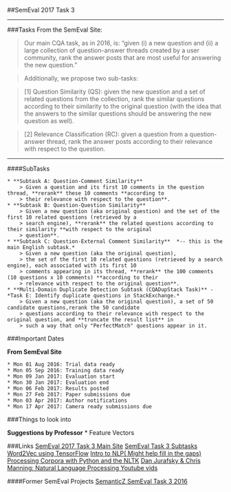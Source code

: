 ##SemEval 2017 Task 3
***

###Tasks
From the SemEval Site:
> Our main CQA task, as in 2016, is:
> “given (i) a new question and (ii) a large collection of question-answer threads created by a user community, rank the 
> answer posts that are most useful for answering the new question.”

> Additionally, we propose two sub-tasks:

> [1] Question Similarity (QS): given the new question and a set of related questions from the collection, rank the similar 
> questions according to their similarity to the original question (with the idea that the answers to the similar
> questions should be answering the new question as well).

> [2] Relevance Classification (RC): given a question from a question-answer thread, rank the answer posts according to 
> their relevance with respect to the question.

***
####SubTasks

	* **Subtask A: Question-Comment Similarity**
		> Given a question and its first 10 comments in the question thread, **rerank** these 10 comments **according to 
		> their relevance with respect to the question**. 
	* **Subtask B: Question-Question Similarity**
		> Given a new question (aka original question) and the set of the first 10 related questions (retrieved by a 
		> search engine), **rerank** the related questions according to their similarity **with respect to the original 
		> question**.
	* **Subtask C: Question-External Comment Similarity**  *-- this is the main English subtask.*
		> Given a new question (aka the original question),
		> the set of the first 10 related questions (retrieved by a search engine), each associated with its first 10 
		> comments appearing in its thread, **rerank** the 100 comments (10 questions x 10 comments) **according to their 
		> relevance with respect to the original question**.
	* **Multi-Domain Duplicate Detection Subtask (CQADupStack Task)** - *Task E: Identify duplicate questions in StackExchange.*
		> Given a new question (aka the original question), a set of 50 candidate questions,rerank the 50 candidate 
		> questions according to their relevance with respect to the original question, and **truncate the result list** in 
		> such a way that only "PerfectMatch" questions appear in it.

###Important Dates

**From SemEval Site**

	* Mon 01 Aug 2016: Trial data ready
	* Mon 05 Sep 2016: Training data ready
	* Mon 09 Jan 2017: Evaluation start
	* Mon 30 Jan 2017: Evaluation end
	* Mon 06 Feb 2017: Results posted
	* Mon 27 Feb 2017: Paper submissions due
	* Mon 03 Apr 2017: Author notifications
	* Mon 17 Apr 2017: Camera ready submissions due

###Things to look into

**Suggestions by Professor**
	* Feature Vectors

###Links
[SemEval 2017 Task 3 Main Site](http://alt.qcri.org/semeval2017/task3/)
[SemEval Task 3 Subtasks](http://alt.qcri.org/semeval2017/task3/index.php?id=description-of-tasks)
[Word2Vec using TensorFlow](https://www.tensorflow.org/versions/r0.10/tutorials/word2vec/index.html)
[Intro to NLP( Might help fill in the gaps)](http://blog.algorithmia.com/introduction-natural-language-processing-nlp/)
[Processing Corpora with Python and the NLTK](http://www.freecode.com/articles/processing-corpora-with-python-and-the-natural-language-toolkit)
[Dan Jurafsky & Chris Manning: Natural Language Processing Youtube vids](https://www.youtube.com/playlist?list=PL6397E4B26D00A269)

####Former SemEval Projects
[SemanticZ SemEval Task 3 2016](http://m-mitchell.com/NAACL-2016/SemEval/pdf/SemEval123.pdf)

